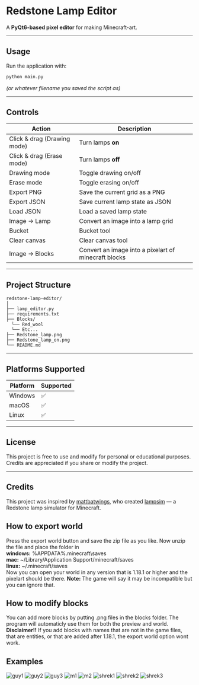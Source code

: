 # Redstone Lamp Editor

A **PyQt6-based pixel editor** for making Minecraft-art.

---

## Usage

Run the application with:

```bash
python main.py
```

*(or whatever filename you saved the script as)*

---

## Controls

| Action                          | Description                       |
| ------------------------------- | --------------------------------- |
| Click & drag (Drawing mode) | Turn lamps **on**                                     |
| Click & drag (Erase mode)    | Turn lamps **off**                                   |
| Drawing mode                 | Toggle drawing on/off                                |
| Erase mode                   | Toggle erasing on/off                                |
| Export PNG                   | Save the current grid as a PNG                       |
| Export JSON                  | Save current lamp state as JSON                      |
| Load JSON                    | Load a saved lamp state                              |
| Image → Lamp                 | Convert an image into a lamp grid                    |
| Bucket                       | Bucket tool                                          |
| Clear canvas                 | Clear canvas tool                                    |
| Image → Blocks               | Convert an image into a pixelart of minecraft blocks |

---

## Project Structure

```
redstone-lamp-editor/
│
├── lamp_editor.py
├── requirements.txt
├── Blocks/
  └── Red_wool
  └── Etc...
├── Redstone_lamp.png
├── Redstone_lamp_on.png
└── README.md

```

---

## Platforms Supported

| Platform   | Supported |
| ---------- | --------- |
| Windows | ✅         |
| macOS   | ✅         |
| Linux   | ✅         |

---

## License

This project is free to use and modify for personal or educational purposes.
Credits are appreciated if you share or modify the project.

---

## Credits

This project was inspired by [mattbatwings](https://github.com/mattbatwings),
who created [lampsim](https://github.com/mattbatwings/lampsim) — a Redstone lamp simulator for Minecraft.

## How to export world

Press the export world button and save the zip file as you like. Now unzip the file and place the folder in  
**windows:** %APPDATA%\.minecraft\saves  
**mac:** ~/Library/Application Support/minecraft/saves  
**linux:** ~/.minecraft/saves  
Now you can open your world in any version that is 1.18.1 or higher and the pixelart should be there.
**Note:** The game will say it may be incompatible but you can ignore that.

## How to modify blocks
You can add more blocks by putting .png files in the blocks folder. The program will automaticly use them for both the preview and world. **Disclaimer!!** If you add blocks with names that are not in the game files, that are entities, or that are added after 1.18.1, the export world option wont work.

## Examples

![guy1](examples/guy1.png)
![guy2](examples/guy2.png)
![guy3](examples/guy3.png)
![m1](examples/m1.png)
![m2](examples/m2.png)
![shrek1](examples/shrek1.png)
![shrek2](examples/shrek2.png)
![shrek3](examples/shrek3.png)
